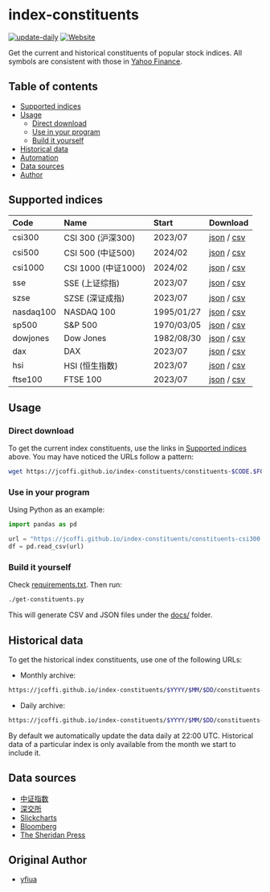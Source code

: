 # index-constituents

[![update-daily](https://github.com/jcoffi/index-constituents/workflows/update-daily/badge.svg)](https://github.com/jcoffi/index-constituents/actions?query=workflow:%22update-daily%22)
[![Website](https://img.shields.io/badge/Visit-Website-blue?logo=github)](https://jcoffi.github.io/index-constituents/)

Get the current and historical constituents of popular stock indices.
All symbols are consistent with those in [Yahoo Finance](https://finance.yahoo.com/).

## Table of contents
- [Supported indices](#supported-indices)
- [Usage](#usage)
  - [Direct download](#direct-download)
  - [Use in your program](#use-in-your-program)
  - [Build it yourself](#build-it-yourself)
- [Historical data](#historical-data)
- [Automation](#automation)
- [Data sources](#data-sources)
- [Author](#author)

## Supported indices


| Code      |  Name             |  Start     | Download                                                                                                                                                        |
|:----------|:------------------|:-----------|:----------------------------------------------------------------------------------------------------------------------------------------------------------------|
| csi300    | CSI 300 (沪深300)   | 2023/07    | [json](https://jcoffi.github.io/index-constituents/constituents-csi300.json) / [csv](https://jcoffi.github.io/index-constituents/constituents-csi300.csv)       |
| csi500    | CSI 500 (中证500)   | 2024/02    | [json](https://jcoffi.github.io/index-constituents/constituents-csi500.json) / [csv](https://jcoffi.github.io/index-constituents/constituents-csi500.csv)       |
| csi1000   | CSI 1000 (中证1000) | 2024/02    | [json](https://jcoffi.github.io/index-constituents/constituents-csi1000.json) / [csv](https://jcoffi.github.io/index-constituents/constituents-csi1000.csv)     |
| sse       | SSE (上证综指)        | 2023/07    | [json](https://jcoffi.github.io/index-constituents/constituents-sse.json) / [csv](https://jcoffi.github.io/index-constituents/constituents-sse.csv)             |
| szse      | SZSE (深证成指)       | 2023/07    | [json](https://jcoffi.github.io/index-constituents/constituents-szse.json) / [csv](https://jcoffi.github.io/index-constituents/constituents-szse.csv)           |
| nasdaq100 | NASDAQ 100        | 1995/01/27 | [json](https://jcoffi.github.io/index-constituents/constituents-nasdaq100.json) / [csv](https://jcoffi.github.io/index-constituents/constituents-nasdaq100.csv) |
| sp500     | S&P 500           | 1970/03/05 | [json](https://jcoffi.github.io/index-constituents/constituents-sp500.json) / [csv](https://jcoffi.github.io/index-constituents/constituents-sp500.csv)         |
| dowjones  | Dow Jones         | 1982/08/30 | [json](https://jcoffi.github.io/index-constituents/constituents-dowjones.json) / [csv](https://jcoffi.github.io/index-constituents/constituents-dowjones.csv)   |
| dax       | DAX               | 2023/07    | [json](https://jcoffi.github.io/index-constituents/constituents-dax.json) / [csv](https://jcoffi.github.io/index-constituents/constituents-dax.csv)             |
| hsi       | HSI (恒生指数)        | 2023/07    | [json](https://jcoffi.github.io/index-constituents/constituents-hsi.json) / [csv](https://jcoffi.github.io/index-constituents/constituents-hsi.csv)             |
| ftse100   | FTSE 100          | 2023/07    | [json](https://jcoffi.github.io/index-constituents/constituents-ftse100.json) / [csv](https://jcoffi.github.io/index-constituents/constituents-ftse100.csv)     |

## Usage
### Direct download
To get the current index constituents, use the links in [Supported indices](#supported-indices) above. You may have noticed the URLs follow a pattern:

```sh
wget https://jcoffi.github.io/index-constituents/constituents-$CODE.$FORMAT
```

### Use in your program
Using Python as an example:

```python
import pandas as pd

url = "https://jcoffi.github.io/index-constituents/constituents-csi300.csv"
df = pd.read_csv(url)
```

### Build it yourself
Check [requirements.txt](./requirements.txt). Then run:

```sh
./get-constituents.py
```

This will generate CSV and JSON files under the [docs/](./docs/) folder.

## Historical data
To get the historical index constituents, use one of the following URLs:

- Monthly archive:
```sh
https://jcoffi.github.io/index-constituents/$YYYY/$MM/$DD/constituents-$CODE.$FORMAT
```
- Daily archive:
```sh
https://jcoffi.github.io/index-constituents/$YYYY/$MM/$DD/constituents-$CODE.$FORMAT
```

By default we automatically update the data daily at 22:00 UTC.
Historical data of a particular index is only available from the month we start to include it.

## Data sources
* [中证指数](http://www.csindex.com.cn/)
* [深交所](http://www.szse.cn/)
* [Slickcharts](https://www.slickcharts.com/)
* [Bloomberg](https://www.bloomberg.com/)
* [The Sheridan Press](https://www.wyomingnewspapers.org/)




## Original Author
* [yfiua](https://github.com/yfiua)
